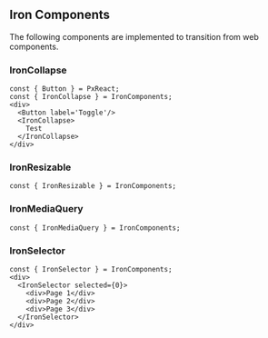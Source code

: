 
## Iron Components
The following components are implemented to transition from web components.

### IronCollapse

```code
const { Button } = PxReact;
const { IronCollapse } = IronComponents;
<div>
  <Button label='Toggle'/>
  <IronCollapse>
    Test
  </IronCollapse>
</div>
```

### IronResizable

```code
const { IronResizable } = IronComponents;
```

### IronMediaQuery

```code
const { IronMediaQuery } = IronComponents;
```


### IronSelector

```code
const { IronSelector } = IronComponents;
<div>
  <IronSelector selected={0}>
    <div>Page 1</div>
    <div>Page 2</div>
    <div>Page 3</div>
  </IronSelector>
</div>
```
